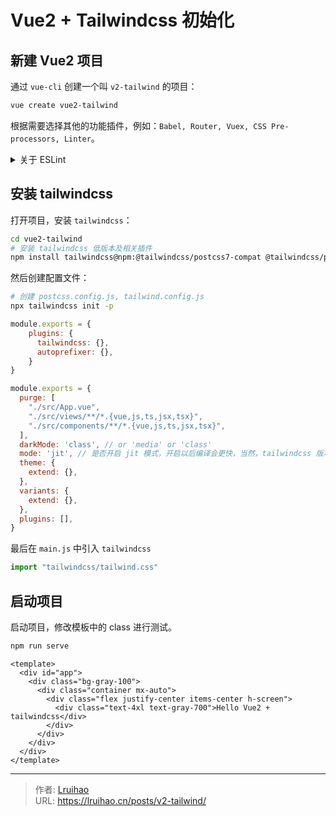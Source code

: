 # Vue2 + Tailwindcss 初始化


## 新建 Vue2 项目

通过 `vue-cli` 创建一个叫 `v2-tailwind` 的项目：

```bash
vue create vue2-tailwind
```

根据需要选择其他的功能插件，例如：`Babel, Router, Vuex, CSS Pre-processors, Linter`。

<details>
  <summary>关于 ESLint</summary>
  当在 Vue 创建项目时，你可以根据自己的需求选择不同的 ESLint 配置。以下是一些常见的选项及其优缺点和注意事项：

  1. **ESLint with error prevention only**:
     - 优点：这个配置只会帮助你防止代码中的错误，它的规则相对宽松。适用于刚开始使用 ESLint 或者希望避免太多约束的开发者。
     - 缺点：由于规则相对宽松，可能无法完全确保代码风格的一致性。
     - 注意事项：如果你想要更严格的代码检查，可以考虑其他配置。

  2. **ESLint + Airbnb config**:
     - 优点：Airbnb 的配置非常严格，能够帮助你遵循最佳实践和编写高质量的代码。此外，它也包含了许多 ES6+ 的规则。
     - 缺点：由于其严格性，初学者可能需要花费更多时间来解决 ESLint 报告的问题。
     - 注意事项：在使用此配置时，请确保你理解并接受 Airbnb 的代码规范。

  3. **ESLint + Standard config**:
     - 优点：Standard 的配置旨在提供一个相对简单、一致的代码风格，适合那些喜欢“零配置”的开发者。
     - 缺点：这个配置可能不适用于所有项目，因为它有自己的代码风格要求。
     - 注意事项：如果你的团队或项目已经有自己的编码规范，使用 Standard 配置可能会导致不一致。

  4. **ESLint + Prettier**:
     - 优点：Prettier 是一个自动格式化工具，可以与 ESLint 结合使用，以确保代码风格的一致性。这可以提高代码可读性，并减少在代码审查过程中关注格式问题的时间。
     - 缺点：Prettier 可能会覆盖某些 ESLint 规则，所以需要花一些时间确保配置正确。
     - 注意事项：为了避免冲突，请确保 ESLint 和 Prettier 的规则正确配置。

  总之，在选择 ESLint 配置时，需要根据你的团队、项目需求和个人偏好来权衡。选择适当的配置可以帮助你提高代码质量并保持一致的代码风格。
</details>

## 安装 tailwindcss

打开项目，安装 `tailwindcss`：

```bash
cd vue2-tailwind
# 安装 tailwindcss 低版本及相关插件
npm install tailwindcss@npm:@tailwindcss/postcss7-compat @tailwindcss/postcss7-compat postcss@^7 autoprefixer@^9
```

然后创建配置文件：

```bash
# 创建 postcss.config.js, tailwind.config.js
npx tailwindcss init -p
```

```js {title="postcss.config.js"}
module.exports = {
    plugins: {
      tailwindcss: {},
      autoprefixer: {},
    }
}
```

```js {title="tailwind.config.js"}
module.exports = {
  purge: [
    "./src/App.vue",
    "./src/views/**/*.{vue,js,ts,jsx,tsx}",
    "./src/components/**/*.{vue,js,ts,jsx,tsx}",
  ],
  darkMode: 'class', // or 'media' or 'class'
  mode: 'jit', // 是否开启 jit 模式，开启以后编译会更快，当然，tailwindcss 版本需要在 2.1 以上
  theme: {
    extend: {},
  },
  variants: {
    extend: {},
  },
  plugins: [],
}
```

最后在 `main.js` 中引入 `tailwindcss`

```js
import "tailwindcss/tailwind.css"
```

## 启动项目

启动项目，修改模板中的 class 进行测试。

```bash
npm run serve
```

```vue {title="src/App.vue"}
<template>
  <div id="app">
    <div class="bg-gray-100">
      <div class="container mx-auto">
        <div class="flex justify-center items-center h-screen">
          <div class="text-4xl text-gray-700">Hello Vue2 + tailwindcss</div>
        </div>
      </div>
    </div>
  </div>
</template>
```


---

> 作者: [Lruihao](https://github.com/Lruihao)  
> URL: https://lruihao.cn/posts/v2-tailwind/  

